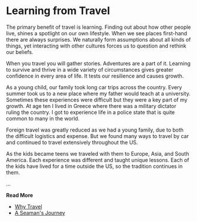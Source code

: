 # Learning from Travel

The primary benefit of travel is learning. Finding out about how other people live, shines a spotlight on our own lifestyle. When we see places first-hand there are always surprises. We naturally form assumptions about all kinds of things, yet interacting with other cultures forces us to question and rethink our beliefs.

When you travel you will gather stories. Adventures are a part of it. Learning to survive and thrive in a wide variety of circumstances gives greater confidence in every area of life. It tests our resilience and causes growth.

As a young child, our family took long car trips across the country. Every summer took us to a new place where my father would teach at a university. Sometimes these experiences were difficult but they were a key part of my growth. At age ten I lived in Greece where there was a military dictator ruling the country. I got to experience life in a police state that is quite common to many in the world.

Foreign travel was greatly reduced as we had a young family, due to both the difficult logistics and expense. But we found many ways to travel by car and continued to travel extensively throughout the US.

As the kids became teens we traveled with them to Europe, Asia, and South America. Each experience was different and taught unique lessons. Each of the kids have lived for a time outside the US, so the tradition continues in them.

...

**Read More**

* [Why Travel](https://seamansguide.com/book/journey/Travel.md)
* [A Seaman's Journey](https://seamansguide.com/book/journey)

